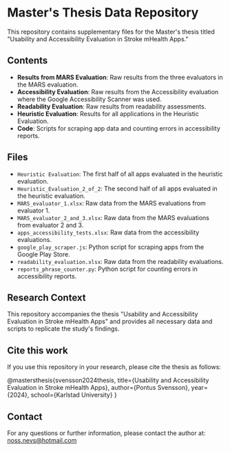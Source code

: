 # Master's Thesis Data Repository

This repository contains supplementary files for the Master's thesis titled "Usability and Accessibility Evaluation in Stroke mHealth Apps."

## Contents

- **Results from MARS Evaluation**: Raw results from the three evaluators in the MARS evaluation.
- **Accessibility Evaluation**: Raw results from the Accessibility evaluation where the Google Accessibility Scanner was used.
- **Readability Evaluation**: Raw results from readability assessments.
- **Heuristic Evaluation**: Results for all applications in the Heuristic Evaluation.
- **Code**: Scripts for scraping app data and counting errors in accessibility reports.

## Files

- `Heuristic Evaluation`: The first half of all apps evaluated in the heuristic evaluation.
- `Heuristic_Evaluation_2_of_2`: The second half of all apps evaluated in the heuristic evaluation.
- `MARS_evaluator_1.xlsx`: Raw data from the MARS evaluations from evaluator 1.
- `MARS_evaluator_2_and_3.xlsx`: Raw data from the MARS evaluations from evaluator 2 and 3.
- `apps_accessibility_tests.xlsx`: Raw data from the accessibility evaluations.
- `google_play_scraper.js`: Python script for scraping apps from the Google Play Store.
- `readability_evaluation.xlsx`: Raw data from the readability evaluations.
- `reports_phrase_counter.py`: Python script for counting errors in accessibility reports.

## Research Context

This repository accompanies the thesis "Usability and Accessibility Evaluation in Stroke mHealth Apps" and provides all necessary data and scripts to replicate the study's findings.

## Cite this work

If you use this repository in your research, please cite the thesis as follows:

@mastersthesis{svensson2024thesis,
title={Usability and Accessibility Evaluation in Stroke mHealth Apps},
author={Pontus Svensson},
year={2024},
school={Karlstad University}
}


## Contact

For any questions or further information, please contact the author at: [noss.nevs@hotmail.com](mailto:noss.nevs@hotmail.com)
